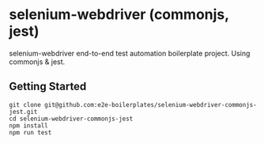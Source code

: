 # selenium-webdriver (commonjs, jest)
selenium-webdriver end-to-end test automation boilerplate project. Using commonjs &amp; jest.

## Getting Started

    git clone git@github.com:e2e-boilerplates/selenium-webdriver-commonjs-jest.git
    cd selenium-webdriver-commonjs-jest
    npm install 
    npm run test
